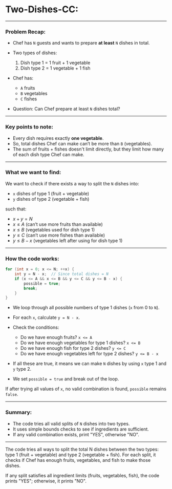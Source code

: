 ﻿# Two-Dishes-CC:


---

### Problem Recap:

* Chef has `N` guests and wants to prepare **at least** `N` dishes in total.
* Two types of dishes:

  1. Dish type 1 = 1 fruit + 1 vegetable
  2. Dish type 2 = 1 vegetable + 1 fish
* Chef has:

  * `A` fruits
  * `B` vegetables
  * `C` fishes
* Question: Can Chef prepare at least `N` dishes total?

---

### Key points to note:

* Every dish requires exactly **one vegetable**.
* So, total dishes Chef can make can’t be more than `B` (vegetables).
* The sum of fruits + fishes doesn't limit directly, but they limit how many of each dish type Chef can make.

---

### What we want to find:

We want to check if there exists a way to split the `N` dishes into:

* `x` dishes of type 1 (fruit + vegetable)
* `y` dishes of type 2 (vegetable + fish)

such that:

* $x + y = N$
* $x \leq A$ (can’t use more fruits than available)
* $x \leq B$ (vegetables used for dish type 1)
* $y \leq C$ (can’t use more fishes than available)
* $y \leq B - x$ (vegetables left after using for dish type 1)

---

### How the code works:

```cpp
for (int x = 0; x <= N; ++x) {
    int y = N - x;  // Since total dishes = N
    if (x <= A && x <= B && y <= C && y <= B - x) {
        possible = true;
        break;
    }
}
```

* We loop through all possible numbers of type 1 dishes (`x` from 0 to `N`).
* For each `x`, calculate `y = N - x`.
* Check the conditions:

  * Do we have enough fruits? `x <= A`
  * Do we have enough vegetables for type 1 dishes? `x <= B`
  * Do we have enough fish for type 2 dishes? `y <= C`
  * Do we have enough vegetables left for type 2 dishes? `y <= B - x`
* If all these are true, it means we can make `N` dishes by using `x` type 1 and `y` type 2.
* We set `possible = true` and break out of the loop.

If after trying all values of `x`, no valid combination is found, `possible` remains `false`.

---

### Summary:

* The code tries all valid splits of `N` dishes into two types.
* It uses simple bounds checks to see if ingredients are sufficient.
* If any valid combination exists, print "YES", otherwise "NO".

---



 
The code tries all ways to split the total N dishes between the two types: type 1 (fruit + vegetable) and type 2 (vegetable + fish). For each split, it checks if Chef has enough fruits, vegetables, and fish to make those dishes.

If any split satisfies all ingredient limits (fruits, vegetables, fish), the code prints "YES"; otherwise, it prints "NO".

